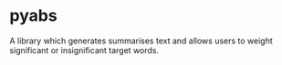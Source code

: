 # pyabs
A library which generates summarises text and allows users to weight significant or insignificant target words.
